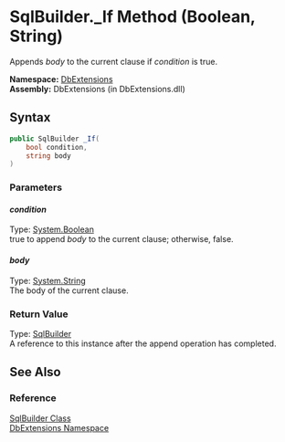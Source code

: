 SqlBuilder._If Method (Boolean, String)
=======================================
Appends *body* to the current clause if *condition* is true.

**Namespace:** [DbExtensions][1]  
**Assembly:** DbExtensions (in DbExtensions.dll)

Syntax
------

```csharp
public SqlBuilder _If(
	bool condition,
	string body
)
```

### Parameters

#### *condition*
Type: [System.Boolean][2]  
true to append *body* to the current clause; otherwise, false.

#### *body*
Type: [System.String][3]  
The body of the current clause.

### Return Value
Type: [SqlBuilder][4]  
A reference to this instance after the append operation has completed.

See Also
--------

### Reference
[SqlBuilder Class][4]  
[DbExtensions Namespace][1]  

[1]: ../README.md
[2]: http://msdn.microsoft.com/en-us/library/a28wyd50
[3]: http://msdn.microsoft.com/en-us/library/s1wwdcbf
[4]: README.md